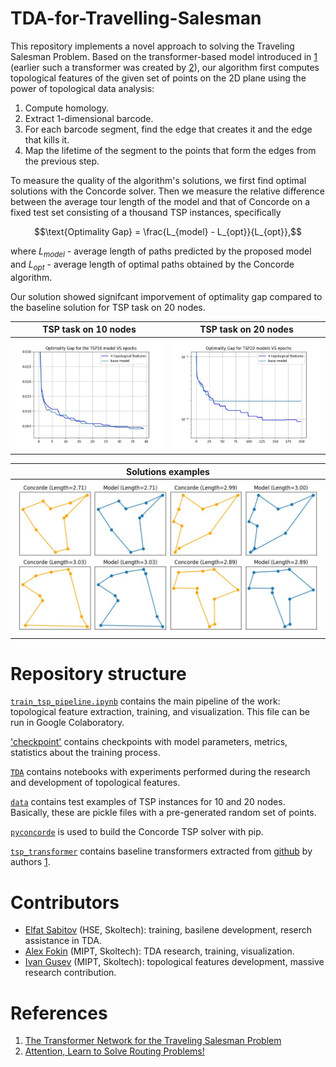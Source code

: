 # TDA-for-Travelling-Salesman
This repository implements a novel approach to solving the Traveling Salesman Problem. Based on the transformer-based model introduced in [1](#references) (earlier such a transformer was created by [2](#references)), our algorithm first computes topological features of the given set of points on the 2D plane using the power of topological data analysis: 
1. Compute homology.
2. Extract 1-dimensional barcode.
3. For each barcode segment, find the edge that creates it and the edge that kills it.
4. Map the lifetime of the segment to the points that form the edges from the previous step.

To measure the quality of the algorithm's solutions, we first find optimal solutions with the Concorde solver. Then we measure the relative difference between the average tour length of the model and that of Concorde on a fixed test set consisting of a thousand TSP instances, specifically

$$\text{Optimality Gap} = \frac{L_{model} - L_{opt}}{L_{opt}},$$

where $L_{model}$ - average length of paths predicted by the proposed model and $L_{opt}$ - average length of optimal paths obtained by the Concorde algorithm.

Our solution showed signifcant imporvement of optimality gap compared to the baseline solution for TSP task on 20 nodes.

TSP task on 10 nodes       |  TSP task on 20 nodes
:-------------------------:|:-------------------------:
![](./images/gap_10.jpg)   |  ![](./images/gap_20.jpg)


Solutions examples         |
:-------------------------:|
![](./images/paths.jpg)    |

# Repository structure

[`train_tsp_pipeline.ipynb`](train_tsp_pipeline.ipynb) contains the main pipeline of the work: topological feature extraction, training, and visualization. This file can be run in Google Colaboratory. 

['checkpoint'](checkpoint) contains checkpoints with model parameters, metrics, statistics about the training process.

[`TDA`](TDA) contains notebooks with experiments performed during the research and development of topological features.

[`data`](data) contains test examples of TSP instances for 10 and 20 nodes. Basically, these are pickle files with a pre-generated random set of points.

[`pyconcorde`](pyconcorde) is used to build the Concorde TSP solver with pip.

[`tsp_transformer`](tsp_transformer) contains baseline transformers extracted from [github](https://github.com/xbresson/TSP_Transformer) by authors [1](#references).



# Contributors
- [Elfat Sabitov](https://github.com/MarioAuditore) (HSE, Skoltech): training, basilene development, reserch assistance in TDA.
- [Alex Fokin](https://github.com/Alex2034) (MIPT, Skoltech): TDA research, training, visualization. 
- [Ivan Gusev](https://github.com/LilVan) (MIPT, Skoltech): topological features development, massive research contribution.

# References
1. [The Transformer Network for the Traveling Salesman Problem](https://arxiv.org/abs/2103.03012)
2. [Attention, Learn to Solve Routing Problems!](https://arxiv.org/abs/1803.08475)

